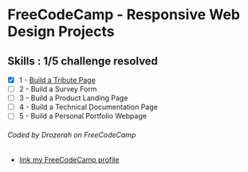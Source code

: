 # FreeCodeCamp - Responsive Web Design Projects

## Skills : 1/5 challenge resolved

- [x] 1 - [Build a Tribute Page](https://github.com/Drozerah/the-moon-tribute-page)
- [ ] 2 - Build a Survey Form
- [ ] 3 - Build a Product Landing Page
- [ ] 4 - Build a Technical Documentation Page
- [ ] 5 - Build a Personal Portfolio Webpage

###### Coded by Drozerah on FreeCodeCamp

* [link my FreeCodeCamp profile](https://www.freecodecamp.org/drozerah)